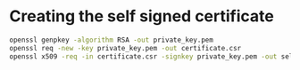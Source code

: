 # Creating the self signed certificate


```bash
openssl genpkey -algorithm RSA -out private_key.pem
openssl req -new -key private_key.pem -out certificate.csr
openssl x509 -req -in certificate.csr -signkey private_key.pem -out self_signed_certificate.pem
```
